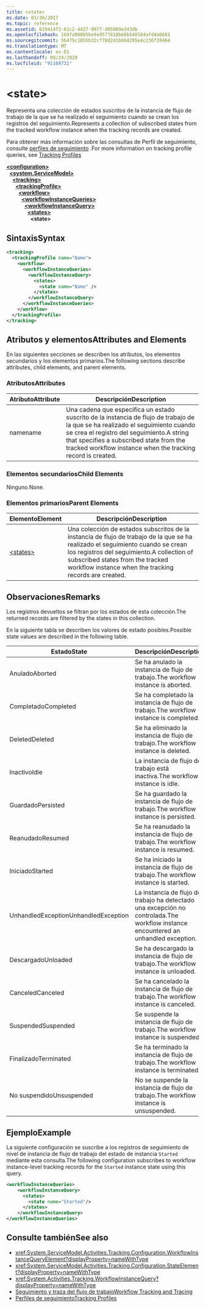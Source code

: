 ```yaml
---
title: <state>
ms.date: 03/30/2017
ms.topic: reference
ms.assetid: 619414f2-61c2-4427-9977-d05009e343db
ms.openlocfilehash: 169fa900b5be9a9577818b68b540184afd4a6681
ms.sourcegitcommit: 5b475c1855b32cf78d2d1bbb4295e4c236f39464
ms.translationtype: MT
ms.contentlocale: es-ES
ms.lasthandoff: 09/24/2020
ms.locfileid: "91169731"
---
```

# \<state>

<span data-ttu-id="af03e-101">Representa una colección de estados suscritos de la instancia de flujo de trabajo de la que se ha realizado el seguimiento cuando se crean los registros del seguimiento.</span><span class="sxs-lookup"><span data-stu-id="af03e-101">Represents a collection of subscribed states from the tracked workflow instance when the tracking records are created.</span></span>  
  
 <span data-ttu-id="af03e-102">Para obtener más información sobre las consultas de Perfil de seguimiento, consulte [perfiles de seguimiento](../../../windows-workflow-foundation/tracking-profiles.md) .</span><span class="sxs-lookup"><span data-stu-id="af03e-102">For more information on tracking profile queries, see [Tracking Profiles](../../../windows-workflow-foundation/tracking-profiles.md)</span></span>  
  
[**\<configuration>**](../configuration-element.md)\
&nbsp;&nbsp;[**\<system.ServiceModel>**](system-servicemodel-of-workflow.md)\
&nbsp;&nbsp;&nbsp;&nbsp;[**\<tracking>**](tracking.md)\
&nbsp;&nbsp;&nbsp;&nbsp;&nbsp;&nbsp;[**\<trackingProfile>**](trackingprofile.md)\
&nbsp;&nbsp;&nbsp;&nbsp;&nbsp;&nbsp;&nbsp;&nbsp;[**\<workflow>**](workflow.md)\
&nbsp;&nbsp;&nbsp;&nbsp;&nbsp;&nbsp;&nbsp;&nbsp;&nbsp;&nbsp;[**\<workflowInstanceQueries>**](workflowinstancequeries.md)\
&nbsp;&nbsp;&nbsp;&nbsp;&nbsp;&nbsp;&nbsp;&nbsp;&nbsp;&nbsp;&nbsp;&nbsp;[**\<workflowInstanceQuery>**](workflowinstancequery.md)\
&nbsp;&nbsp;&nbsp;&nbsp;&nbsp;&nbsp;&nbsp;&nbsp;&nbsp;&nbsp;&nbsp;&nbsp;&nbsp;&nbsp;[**\<states>**](states.md)\
&nbsp;&nbsp;&nbsp;&nbsp;&nbsp;&nbsp;&nbsp;&nbsp;&nbsp;&nbsp;&nbsp;&nbsp;&nbsp;&nbsp;&nbsp;&nbsp;**\<state>**  
  
## <a name="syntax"></a><span data-ttu-id="af03e-103">Sintaxis</span><span class="sxs-lookup"><span data-stu-id="af03e-103">Syntax</span></span>  
  
```xml  
<tracking>
  <trackingProfile name="Name">
    <workflow>
      <workflowInstanceQueries>
        <workflowInstanceQuery>
          <states>
            <state name="Name" />
          </states>
        </workflowInstanceQuery>
      </workflowInstanceQueries>
    </workflow>
  </trackingProfile>
</tracking>  
```  
  
## <a name="attributes-and-elements"></a><span data-ttu-id="af03e-104">Atributos y elementos</span><span class="sxs-lookup"><span data-stu-id="af03e-104">Attributes and Elements</span></span>  

 <span data-ttu-id="af03e-105">En las siguientes secciones se describen los atributos, los elementos secundarios y los elementos primarios.</span><span class="sxs-lookup"><span data-stu-id="af03e-105">The following sections describe attributes, child elements, and parent elements.</span></span>  
  
### <a name="attributes"></a><span data-ttu-id="af03e-106">Atributos</span><span class="sxs-lookup"><span data-stu-id="af03e-106">Attributes</span></span>  
  
|<span data-ttu-id="af03e-107">Atributo</span><span class="sxs-lookup"><span data-stu-id="af03e-107">Attribute</span></span>|<span data-ttu-id="af03e-108">Descripción</span><span class="sxs-lookup"><span data-stu-id="af03e-108">Description</span></span>|  
|---------------|-----------------|  
|<span data-ttu-id="af03e-109">name</span><span class="sxs-lookup"><span data-stu-id="af03e-109">name</span></span>|<span data-ttu-id="af03e-110">Una cadena que especifica un estado suscrito de la instancia de flujo de trabajo de la que se ha realizado el seguimiento cuando se crea el registro del seguimiento.</span><span class="sxs-lookup"><span data-stu-id="af03e-110">A string that specifies a subscribed state from the tracked workflow instance when the tracking record is created.</span></span>|  
  
### <a name="child-elements"></a><span data-ttu-id="af03e-111">Elementos secundarios</span><span class="sxs-lookup"><span data-stu-id="af03e-111">Child Elements</span></span>  

 <span data-ttu-id="af03e-112">Ninguno.</span><span class="sxs-lookup"><span data-stu-id="af03e-112">None.</span></span>  
  
### <a name="parent-elements"></a><span data-ttu-id="af03e-113">Elementos primarios</span><span class="sxs-lookup"><span data-stu-id="af03e-113">Parent Elements</span></span>  
  
|<span data-ttu-id="af03e-114">Elemento</span><span class="sxs-lookup"><span data-stu-id="af03e-114">Element</span></span>|<span data-ttu-id="af03e-115">Descripción</span><span class="sxs-lookup"><span data-stu-id="af03e-115">Description</span></span>|  
|-------------|-----------------|  
|[\<states>](states.md)|<span data-ttu-id="af03e-116">Una colección de estados subscritos de la instancia de flujo de trabajo de la que se ha realizado el seguimiento cuando se crean los registros del seguimiento.</span><span class="sxs-lookup"><span data-stu-id="af03e-116">A collection of subscribed states from the tracked workflow instance when the tracking records are created.</span></span>|  
  
## <a name="remarks"></a><span data-ttu-id="af03e-117">Observaciones</span><span class="sxs-lookup"><span data-stu-id="af03e-117">Remarks</span></span>  

 <span data-ttu-id="af03e-118">Los registros devueltos se filtran por los estados de esta colección.</span><span class="sxs-lookup"><span data-stu-id="af03e-118">The returned records are filtered by the states in this collection.</span></span>  
  
 <span data-ttu-id="af03e-119">En la siguiente tabla se describen los valores de estado posibles.</span><span class="sxs-lookup"><span data-stu-id="af03e-119">Possible state values are described in the following table.</span></span>  
  
|<span data-ttu-id="af03e-120">Estado</span><span class="sxs-lookup"><span data-stu-id="af03e-120">State</span></span>|<span data-ttu-id="af03e-121">Descripción</span><span class="sxs-lookup"><span data-stu-id="af03e-121">Description</span></span>|  
|-----------|-----------------|  
|<span data-ttu-id="af03e-122">Anulado</span><span class="sxs-lookup"><span data-stu-id="af03e-122">Aborted</span></span>|<span data-ttu-id="af03e-123">Se ha anulado la instancia de flujo de trabajo.</span><span class="sxs-lookup"><span data-stu-id="af03e-123">The workflow instance is aborted.</span></span>|  
|<span data-ttu-id="af03e-124">Completado</span><span class="sxs-lookup"><span data-stu-id="af03e-124">Completed</span></span>|<span data-ttu-id="af03e-125">Se ha completado la instancia de flujo de trabajo.</span><span class="sxs-lookup"><span data-stu-id="af03e-125">The workflow instance is completed.</span></span>|  
|<span data-ttu-id="af03e-126">Deleted</span><span class="sxs-lookup"><span data-stu-id="af03e-126">Deleted</span></span>|<span data-ttu-id="af03e-127">Se ha eliminado la instancia de flujo de trabajo.</span><span class="sxs-lookup"><span data-stu-id="af03e-127">The workflow instance is deleted.</span></span>|  
|<span data-ttu-id="af03e-128">Inactivo</span><span class="sxs-lookup"><span data-stu-id="af03e-128">Idle</span></span>|<span data-ttu-id="af03e-129">La instancia de flujo de trabajo está inactiva.</span><span class="sxs-lookup"><span data-stu-id="af03e-129">The workflow instance is idle.</span></span>|  
|<span data-ttu-id="af03e-130">Guardado</span><span class="sxs-lookup"><span data-stu-id="af03e-130">Persisted</span></span>|<span data-ttu-id="af03e-131">Se ha guardado la instancia de flujo de trabajo.</span><span class="sxs-lookup"><span data-stu-id="af03e-131">The workflow instance is persisted.</span></span>|  
|<span data-ttu-id="af03e-132">Reanudado</span><span class="sxs-lookup"><span data-stu-id="af03e-132">Resumed</span></span>|<span data-ttu-id="af03e-133">Se ha reanudado la instancia de flujo de trabajo.</span><span class="sxs-lookup"><span data-stu-id="af03e-133">The workflow instance is resumed.</span></span>|  
|<span data-ttu-id="af03e-134">Iniciado</span><span class="sxs-lookup"><span data-stu-id="af03e-134">Started</span></span>|<span data-ttu-id="af03e-135">Se ha iniciado la instancia de flujo de trabajo.</span><span class="sxs-lookup"><span data-stu-id="af03e-135">The workflow instance is started.</span></span>|  
|<span data-ttu-id="af03e-136">UnhandledException</span><span class="sxs-lookup"><span data-stu-id="af03e-136">UnhandledException</span></span>|<span data-ttu-id="af03e-137">La instancia de flujo de trabajo ha detectado una excepción no controlada.</span><span class="sxs-lookup"><span data-stu-id="af03e-137">The workflow instance encountered an unhandled exception.</span></span>|  
|<span data-ttu-id="af03e-138">Descargado</span><span class="sxs-lookup"><span data-stu-id="af03e-138">Unloaded</span></span>|<span data-ttu-id="af03e-139">Se ha descargado la instancia de flujo de trabajo.</span><span class="sxs-lookup"><span data-stu-id="af03e-139">The workflow instance is unloaded.</span></span>|  
|<span data-ttu-id="af03e-140">Canceled</span><span class="sxs-lookup"><span data-stu-id="af03e-140">Canceled</span></span>|<span data-ttu-id="af03e-141">Se ha cancelado la instancia de flujo de trabajo.</span><span class="sxs-lookup"><span data-stu-id="af03e-141">The workflow instance is canceled.</span></span>|  
|<span data-ttu-id="af03e-142">Suspended</span><span class="sxs-lookup"><span data-stu-id="af03e-142">Suspended</span></span>|<span data-ttu-id="af03e-143">Se suspende la instancia de flujo de trabajo.</span><span class="sxs-lookup"><span data-stu-id="af03e-143">The workflow instance is suspended.</span></span>|  
|<span data-ttu-id="af03e-144">Finalizado</span><span class="sxs-lookup"><span data-stu-id="af03e-144">Terminated</span></span>|<span data-ttu-id="af03e-145">Se ha terminado la instancia de flujo de trabajo.</span><span class="sxs-lookup"><span data-stu-id="af03e-145">The workflow instance is terminated.</span></span>|  
|<span data-ttu-id="af03e-146">No suspendido</span><span class="sxs-lookup"><span data-stu-id="af03e-146">Unsuspended</span></span>|<span data-ttu-id="af03e-147">No se suspende la instancia de flujo de trabajo.</span><span class="sxs-lookup"><span data-stu-id="af03e-147">The workflow instance is unsuspended.</span></span>|  
  
## <a name="example"></a><span data-ttu-id="af03e-148">Ejemplo</span><span class="sxs-lookup"><span data-stu-id="af03e-148">Example</span></span>  

 <span data-ttu-id="af03e-149">La siguiente configuración se suscribe a los registros de seguimiento de nivel de instancia de flujo de trabajo del estado de instancia `Started` mediante esta consulta.</span><span class="sxs-lookup"><span data-stu-id="af03e-149">The following configuration subscribes to workflow instance-level tracking records for the `Started` instance state using this query.</span></span>  
  
```xml  
<workflowInstanceQueries>  
    <workflowInstanceQuery>  
      <states>  
        <state name="Started"/>  
      </states>  
    </workflowInstanceQuery>  
</workflowInstanceQueries>  
```  
  
## <a name="see-also"></a><span data-ttu-id="af03e-150">Consulte también</span><span class="sxs-lookup"><span data-stu-id="af03e-150">See also</span></span>

- <xref:System.ServiceModel.Activities.Tracking.Configuration.WorkflowInstanceQueryElement?displayProperty=nameWithType>
- <xref:System.ServiceModel.Activities.Tracking.Configuration.StateElement?displayProperty=nameWithType>
- <xref:System.Activities.Tracking.WorkflowInstanceQuery?displayProperty=nameWithType>
- [<span data-ttu-id="af03e-151">Seguimiento y traza del flujo de trabajo</span><span class="sxs-lookup"><span data-stu-id="af03e-151">Workflow Tracking and Tracing</span></span>](../../../windows-workflow-foundation/workflow-tracking-and-tracing.md)
- [<span data-ttu-id="af03e-152">Perfiles de seguimiento</span><span class="sxs-lookup"><span data-stu-id="af03e-152">Tracking Profiles</span></span>](../../../windows-workflow-foundation/tracking-profiles.md)

